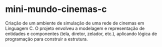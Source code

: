 # mini-mundo-cinemas-c
Criação de um ambiente de simulação de uma rede de cinemas em Linguagem C. O projeto envolveu a modelagem e representação de entidades e componentes (tela, diretor, zelador, etc.), aplicando lógica de programação para construir a estrutura.
